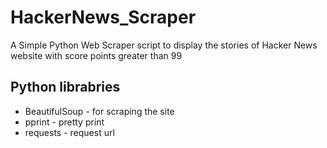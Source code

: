 # HackerNews_Scraper
A Simple Python Web Scraper script to display the stories of Hacker News website with score points greater than 99

## Python librabries 
- BeautifulSoup - for scraping the site
- pprint - pretty print 
- requests - request url


